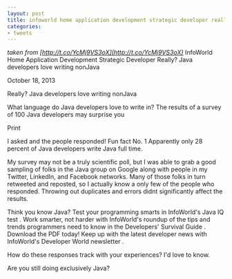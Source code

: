 ```yaml
---
layout: post
title: infoworld home application development strategic developer really java developers love writing non java
categories:
- tweets
---
```

*taken from [http://t.co/YcMj9VS3oX](http://t.co/YcMj9VS3oX)*
InfoWorld Home  Application Development  Strategic Developer  Really? Java developers love writing nonJava

October 18, 2013

Really? Java developers love writing nonJava

What language do Java developers love to write in? The results of a survey of 100 Java developers may surprise you

Print 

I asked  and the people responded! Fun fact No. 1 Apparently only 28 percent of Java developers write Java full time.

My survey may not be a truly scientific poll, but I was able to grab a good sampling of folks in the Java group on Google along with people in my Twitter, LinkedIn, and Facebook networks. Many of those folks in turn retweeted and reposted, so I actually know a only few of the people who responded. Throwing out duplicates and errors didnt significantly affect the results.

 Think you know Java? Test your programming smarts in InfoWorld's Java IQ test .  Work smarter, not harder with InfoWorld's roundup of the tips and trends programmers need to know in the Developers' Survival Guide . Download the PDF today!  Keep up with the latest developer news with InfoWorld's Developer World newsletter . 

How do these responses track with your experiences? I'd love to know.

Are you still doing exclusively Java?



